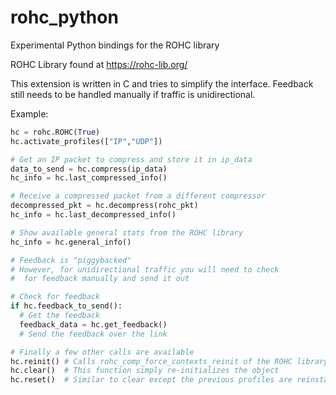 # rohc_python
Experimental Python bindings for the ROHC library

ROHC Library found at https://rohc-lib.org/

This extension is written in C and tries to simplify the interface.  Feedback still needs to be handled manually if traffic is unidirectional.

Example:

```python
hc = rohc.ROHC(True)
hc.activate_profiles(["IP","UDP"])

# Get an IP packet to compress and store it in ip_data
data_to_send = hc.compress(ip_data)
hc_info = hc.last_compressed_info()

# Receive a compressed packet from a different compressor
decompressed_pkt = hc.decompress(rohc_pkt)
hc_info = hc.last_decompressed_info()

# Show available general stats from the ROHC library
hc_info = hc.general_info()

# Feedback is "piggybacked"
# However, for unidirectional traffic you will need to check
#  for feedback manually and send it out

# Check for feedback
if hc.feedback_to_send():
  # Get the feedback
  feedback_data = hc.get_feedback()
  # Send the feedback over the link

# Finally a few other calls are available
hc.reinit() # Calls rohc_comp_force_contexts_reinit of the ROHC library
hc.clear()  # This function simply re-initializes the object
hc.reset()  # Similar to clear except the previous profiles are reinstated 
```
